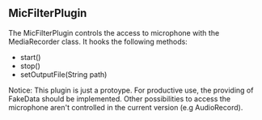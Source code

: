 MicFilterPlugin
--------------------------

The MicFilterPlugin controls the access to microphone with the MediaRecorder class. It hooks the following methods:

- start()
- stop()
- setOutputFile(String path)

Notice: This plugin is just a protoype. For productive use, the providing of FakeData should be implemented. Other possibilities to access the microphone aren't controlled in the current version (e.g AudioRecord).
